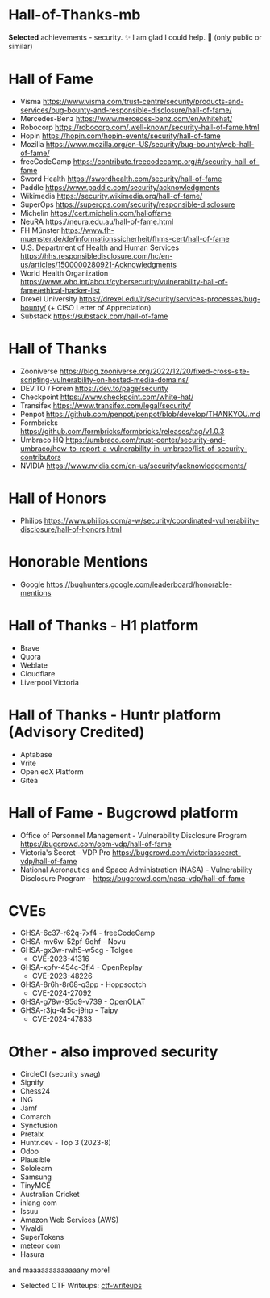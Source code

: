 # Hall-of-Thanks-mb
**Selected** achievements - security. ✨ I am glad I could help. 🎉 (only public or similar)

# Hall of Fame
- Visma https://www.visma.com/trust-centre/security/products-and-services/bug-bounty-and-responsible-disclosure/hall-of-fame/
- Mercedes-Benz https://www.mercedes-benz.com/en/whitehat/
- Robocorp https://robocorp.com/.well-known/security-hall-of-fame.html
- Hopin https://hopin.com/hopin-events/security/hall-of-fame
- Mozilla https://www.mozilla.org/en-US/security/bug-bounty/web-hall-of-fame/
- freeCodeCamp https://contribute.freecodecamp.org/#/security-hall-of-fame
- Sword Health https://swordhealth.com/security/hall-of-fame
- Paddle https://www.paddle.com/security/acknowledgments
- Wikimedia https://security.wikimedia.org/hall-of-fame/
- SuperOps https://superops.com/security/responsible-disclosure
- Michelin https://cert.michelin.com/halloffame
- NeuRA https://neura.edu.au/hall-of-fame.html
- FH Münster https://www.fh-muenster.de/de/informationssicherheit/fhms-cert/hall-of-fame
- U.S. Department of Health and Human Services https://hhs.responsibledisclosure.com/hc/en-us/articles/1500000280921-Acknowledgments
- World Health Organization https://www.who.int/about/cybersecurity/vulnerability-hall-of-fame/ethical-hacker-list
- Drexel University https://drexel.edu/it/security/services-processes/bug-bounty/ (+ CISO Letter of Appreciation)
- Substack https://substack.com/hall-of-fame

# Hall of Thanks
- Zooniverse https://blog.zooniverse.org/2022/12/20/fixed-cross-site-scripting-vulnerability-on-hosted-media-domains/
- DEV.TO / Forem https://dev.to/page/security
- Checkpoint https://www.checkpoint.com/white-hat/
- Transifex https://www.transifex.com/legal/security/
- Penpot https://github.com/penpot/penpot/blob/develop/THANKYOU.md
- Formbricks https://github.com/formbricks/formbricks/releases/tag/v1.0.3
- Umbraco HQ https://umbraco.com/trust-center/security-and-umbraco/how-to-report-a-vulnerability-in-umbraco/list-of-security-contributors
- NVIDIA https://www.nvidia.com/en-us/security/acknowledgements/

# Hall of Honors
- Philips https://www.philips.com/a-w/security/coordinated-vulnerability-disclosure/hall-of-honors.html

# Honorable Mentions
- Google https://bughunters.google.com/leaderboard/honorable-mentions

# Hall of Thanks - H1 platform
- Brave
- Quora
- Weblate
- Cloudflare
- Liverpool Victoria

# Hall of Thanks - Huntr platform (Advisory Credited)
- Aptabase
- Vrite
- Open edX Platform
- Gitea

# Hall of Fame - Bugcrowd platform
- Office of Personnel Management - Vulnerability Disclosure Program https://bugcrowd.com/opm-vdp/hall-of-fame
- Victoria's Secret - VDP Pro https://bugcrowd.com/victoriassecret-vdp/hall-of-fame
- National Aeronautics and Space Administration (NASA) - Vulnerability Disclosure Program - https://bugcrowd.com/nasa-vdp/hall-of-fame

# CVEs
- GHSA-6c37-r62q-7xf4 - freeCodeCamp
- GHSA-mv6w-52pf-9qhf - Novu
- GHSA-gx3w-rwh5-w5cg - Tolgee
  - CVE-2023-41316
- GHSA-xpfv-454c-3fj4 - OpenReplay
  - CVE-2023-48226
- GHSA-8r6h-8r68-q3pp - Hoppscotch
  - CVE-2024-27092
- GHSA-g78w-95q9-v739 - OpenOLAT
- GHSA-r3jq-4r5c-j9hp - Taipy
  - CVE-2024-47833

# Other - also improved security
- CircleCI (security swag)
- Signify
- Chess24
- ING
- Jamf
- Comarch
- Syncfusion
- Pretalx
- Huntr.dev - Top 3 (2023-8)
- Odoo
- Plausible
- Sololearn
- Samsung
- TinyMCE
- Australian Cricket
- inlang com
- Issuu
- Amazon Web Services (AWS)
- Vivaldi
- SuperTokens
- meteor com
- Hasura

and maaaaaaaaaaaaany more!
- Selected CTF Writeups: [ctf-writeups](https://github.com/mbiesiad/ctf-writeups)
